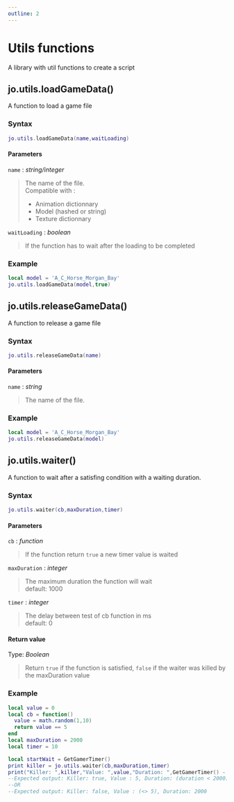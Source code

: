 ```yaml
---
outline: 2
---
```

# Utils functions

A library with util functions to create a script

## jo.utils.loadGameData()
A function to load a game file
### Syntax
```lua
jo.utils.loadGameData(name,waitLoading)
```
#### Parameters
`name` : *string/integer*
> The name of the file.  
> Compatible with :  
> * Animation dictionnary
> * Model (hashed or string)
> * Texture dictionnary
  
`waitLoading` : *boolean*
> If the function has to wait after the loading to be completed
  

### Example
```lua
local model = 'A_C_Horse_Morgan_Bay'
jo.utils.loadGameData(model,true)
```

## jo.utils.releaseGameData()
A function to release a game file
### Syntax
```lua
jo.utils.releaseGameData(name)
```
#### Parameters
`name` : *string*
> The name of the file.  

### Example
```lua
local model = 'A_C_Horse_Morgan_Bay'
jo.utils.releaseGameData(model)
```

## jo.utils.waiter()
  
A function to wait after a satisfing condition with a waiting duration.  

### Syntax
```lua
jo.utils.waiter(cb,maxDuration,timer)
```
#### Parameters
`cb` : *function*
> If the function return `true` a new timer value is waited
  
`maxDuration` : *integer* <BadgeOptional />
> The maximum duration the function will wait  
> default: 1000
  
`timer` : *integer* <BadgeOptional />
> The delay between test of cb function in ms  
> default: 0
  
#### Return value
Type: *Boolean*
> Return `true` if the function is satisfied, `false` if the waiter was killed by the maxDuration value
  

### Example
```lua
local value = 0
local cb = function()
  value = math.random(1,10)
  return value == 5
end
local maxDuration = 2000
local timer = 10

local startWait = GetGamerTimer()
print killer = jo.utils.waiter(cb,maxDuration,timer)
print("Killer: ",killer,"Value: ",value,"Duration: ",GetGamerTimer() - startWait)
--Expected output: Killer: true, Value : 5, Duration: (duration < 2000)
--OR
--Expected output: Killer: false, Value : (<> 5), Duration: 2000
```